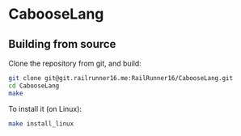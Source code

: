 # CabooseLang

## Building from source
Clone the repository from git, and build:
```bash
git clone git@git.railrunner16.me:RailRunner16/CabooseLang.git
cd CabooseLang
make
```

To install it (on Linux):
```bash
make install_linux
```